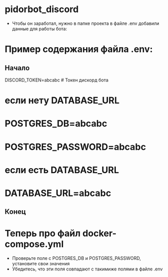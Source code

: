 # pidorbot_discord
* Чтобы он заработал, нужно в папке проекта в файле .env добавили данные для работы бота:

# Пример содержания файла .env:
## Начало
DISCORD_TOKEN=abcabc # Токен дискорд бота

# если нету DATABASE_URL
# POSTGRES_DB=abcabc
# POSTGRES_PASSWORD=abcabc

# если есть DATABASE_URL
# DATABASE_URL=abcabc  
## Конец
# Теперь про файл docker-compose.yml
* Проверьте поле с POSTGRES_DB и POSTGRES_PASSWORD, установите свои значения
* Убедитесь, что эти поля совпадают с такимиже полями в файле .env
